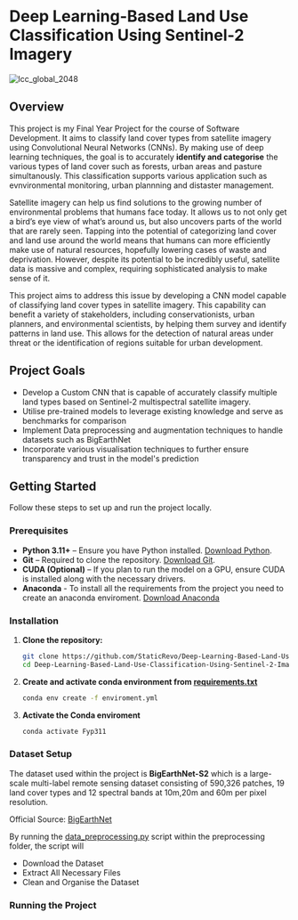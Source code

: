 # Deep Learning-Based Land Use Classification Using Sentinel-2 Imagery
![lcc_global_2048](https://github.com/StaticRevo/Deep-Learning-Based-Land-Use-Classification-Using-Sentinel-2-Imagery/assets/116385849/66458441-3032-439f-81a4-75b43a13d21e)

## Overview
This project is my Final Year Project for the course of Software Development. It aims to classify land cover types from satellite imagery using Convolutional Neural Networks (CNNs). By making use of deep learning techniques, the goal is to accurately **identify and categorise** the various types of land cover such as forests, urban areas and pasture simultanously. This classification supports various application such as evnvironmental monitoring, urban plannning and distaster management.

Satellite imagery can help us find solutions to the growing number of environmental problems that humans face today. It allows us to not only get a bird’s eye view of what’s around us, but also uncovers parts of the world that are rarely seen. Tapping into the potential of categorizing land cover and land use around the world means that humans can more efficiently make use of natural resources, hopefully lowering cases of waste and deprivation. However, despite its potential to be incredibly useful, satellite data is massive and complex, requiring sophisticated analysis to make sense of it.

This project aims to address this issue by developing a CNN model capable of classifying land cover types in satellite imagery. This capability can benefit a variety of stakeholders, including conservationists, urban planners, and environmental scientists, by helping them survey and identify patterns in land use. This allows for the detection of natural areas under threat or the identification of regions suitable for urban development.

## Project Goals
- Develop a Custom CNN that is capable of accurately classify multiple land types based on Sentinel-2 multispectral satellite imagery.
- Utilise pre-trained models to leverage existing knowledge and serve as benchmarks for comparison
- Implement Data preprocessing and augmentation techniques to handle datasets such as BigEarthNet
- Incorporate various visualisation techniques to further ensure transparency and trust in the model's prediction

## Getting Started
Follow these steps to set up and run the project locally.
### Prerequisites
- **Python 3.11+** – Ensure you have Python installed. [Download Python](https://www.python.org/downloads/).
- **Git** – Required to clone the repository. [Download Git](https://git-scm.com/downloads).
- **CUDA (Optional)** – If you plan to run the model on a GPU, ensure CUDA is installed along with the necessary drivers.
- **Anaconda** - To install all the requirements from the project you need to create an anaconda enviroment. [Download Anaconda](https://www.anaconda.com/products/distribution)

### Installation
1. **Clone the repository:**
   ```bash
   git clone https://github.com/StaticRevo/Deep-Learning-Based-Land-Use-Classification-Using-Sentinel-2-Imagery.git
   cd Deep-Learning-Based-Land-Use-Classification-Using-Sentinel-2-Imagery

2. **Create and activate conda environment from [requirements.txt](https://github.com/StaticRevo/FYP-Multi-Label-Classification-using-Deep-Learning/blob/main/requirements.txt)**
   ```bash
   conda env create -f enviroment.yml

3. **Activate the Conda enviroment**
   ```bash
   conda activate Fyp311

### Dataset Setup
The dataset used within the project is **BigEarthNet-S2** which is a large-scale multi-label remote sensing dataset consisting of 590,326 patches, 19 land cover types and 12 spectral bands at 10m,20m and 60m per pixel resolution.

Official Source: [BigEarthNet](https://bigearth.net/)

By running the [data_preprocessing.py](https://github.com/StaticRevo/FYP-Multi-Label-Classification-using-Deep-Learning/blob/main/FYPProjectMultiSpectral/preprocessing/data_preprocessing.py) script within the preprocessing folder, the script will
- Download the Dataset
- Extract All Necessary Files
- Clean and Organise the Dataset
### Running the Project
